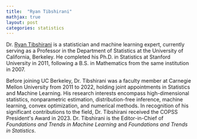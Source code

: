 ```yaml
---
title:  "Ryan Tibshirani"
mathjax: true
layout: post
categories: statistics
---
```


Dr. [Ryan Tibshirani](https://www.stat.berkeley.edu/~ryantibs/) is a statistician and machine learning expert, currently serving as a Professor in the Department of Statistics at the University of California, Berkeley. He completed his Ph.D. in Statistics at Stanford University in 2011, following a B.S. in Mathematics from the same institution in 2007. 

Before joining UC Berkeley, Dr. Tibshirani was a faculty member at Carnegie Mellon University from 2011 to 2022, holding joint appointments in Statistics and Machine Learning. His research interests encompass high-dimensional statistics, nonparametric estimation, distribution-free inference, machine learning, convex optimization, and numerical methods. In recognition of his significant contributions to the field, Dr. Tibshirani received the COPSS President's Award in 2023. Dr. Tibshirani is the Editor-in-Chief of *Foundations and Trends in Machine Learning* and *Foundations and Trends in Statistics*.